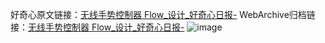 好奇心原文链接：[无线手势控制器 Flow_设计_好奇心日报-](https://www.qdaily.com/articles/3981.html)
WebArchive归档链接：[无线手势控制器 Flow_设计_好奇心日报-](http://web.archive.org/web/20190623153353/https://www.qdaily.com/articles/3981.html)
![image](http://ww3.sinaimg.cn/large/007d5XDpgy1g3vdqrndt1j30u024b7hl)